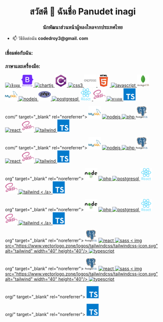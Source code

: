 <h1 align="center">สวัสดี 👋 ฉันชื่อ Panudet inagi</h1>
<h3 align="center">นักพัฒนาส่วนหน้าผู้หลงใหลจากประเทศไทย</h3>

- 📫 วิธีติดต่อฉัน **codedroy3@gmail. com**

<h3 align="left">เชื่อมต่อกับฉัน:</h3>
<p align="left">
</p>

<h3 align="left">ภาษาและเครื่องมือ:</h3>
<p align="left"> <a href="https://angular.io" target="_blank" rel="noreferrer"> <img src="https://angular.io/assets/images/logos /เชิงมุม/เชิงมุม.svg" alt="เชิงมุม" width="40" height="40"/> </a> <a href="https://getbootstrap.com" target="_blank" rel="noreferrer "> <img src="https://raw.githubusercontent.com/devicons/devicon/master/icons/bootstrap/bootstrap-plain-wordmark.svg" alt="bootstrap" width="40" height="40" /> </a> <a href="https://www.chartjs.org" target="_blank" rel="noreferrer"> <img src="https://www.chartjs.org/media/logo -title.svg" alt="chartjs" width="40" height="40"/> </a> <a href="https://www.w3schools.com/cs/" target="_blank" rel ="noreferrer"> <img src="https://raw.githubusercontent.com/devicons/devicon/master/icons/csharp/csharp-Original.svg" alt="csharp" width="40" height="40 "/> </a> <a href="https://www.w3schools.com/css/" target="_blank" rel="noreferrer"> <img src="https://raw.githubusercontent.com /devicons/devicon/master/icons/css3/css3-Original-wordmark.svg" alt="css3" width="40" height="40"/> </a> <a href="https://expressjs .com" target="_blank" rel="noreferrer"> <img src="https://raw.githubusercontent.com/devicons/devicon/master/icons/express/express-Original-wordmark.svg" alt=" ด่วน" width="40" height="40"/> </a> <a href="https://www.w3.org/html/" target="_blank" rel="noreferrer"> <img src ="https://raw.githubusercontent.com/devicons/devicon/master/icons/html5/html5-Original-wordmark.svg" alt="html5" width="40" height="40"/> </a > <a href="https://developer.mozilla.org/en-US/docs/Web/JavaScript" target="_blank" rel="noreferrer"> <img src="https://raw.githubusercontent. com/devicons/devicon/master/icons/javascript/javascript-Original.svg" alt="javascript" width="40" height="40"/> </a> <a href="https://www. mongodb.com/" target="_blank" rel="noreferrer"> <img src="https://raw.githubusercontent.com/devicons/devicon/master/icons/mongodb/mongodb-Original-wordmark.svg" alt="mongodb" width="40" height="40"/> </a> <a href="https://www.mysql.com/" target="_blank" rel="noreferrer"> <img src="https://raw.githubusercontent.com/devicons/devicon/master/icons/mysql/mysql-Original-wordmark.svg" alt="mysql" width="40" height="40"/> </a> <a href="https://nodejs.org" target="_blank" rel="noreferrer"> <img src="https://raw.githubusercontent.com/devicons/devicon/master/icons /nodejs/nodejs-Original-wordmark.svg" alt="nodejs" width="40" height="40"/> </a> <a href="https://www.php.net" target=" _blank" rel="noreferrer"> <img src="https://raw.githubusercontent.com/devicons/devicon/master/icons/php/php-Original.svg" alt="php" width="40" ความสูง ="40"/> </a> <a href="https://www.postgresql.org" target="_blank" rel="noreferrer"> <img src="https://raw.githubusercontent.com /devicons/devicon/master/icons/postgresql/postgresql-Original-wordmark.svg" alt="postgresql" width="40" height="40"/> </a> <a href="https://reactjs .org/" target="_blank" rel="noreferrer"> <img src="https://raw.githubusercontent.com/devicons/devicon/master/icons/react/react-Original-wordmark.svg" alt= "ตอบสนอง" width="40" height="40"/> </a> <a href="https://sass-lang.com" target="_blank" rel="noreferrer"> <img src=" https://raw.githubusercontent.com/devicons/devicon/master/icons/sass/sass-Original.svg" alt="sass" width="40" height="40"/> </a> <a href ="https://tailwindcss.com/" target="_blank" rel="noreferrer"> <img src="https://www.vectorlogo.zone/logos/tailwindcss/tailwindcss-icon.svg" alt=" หางลม" width="40" height="40"/> </a> <a href="https://www.typescriptlang.org/" target="_blank" rel="noreferrer"> <img src=" https://raw.githubusercontent.com/devicons/devicon/master/icons/typescript/typescript-Original.svg" alt="typescript" width="40" height="40"/> </a> </p >com/" target="_blank" rel="noreferrer"> <img src="https://raw.githubusercontent.com/devicons/devicon/master/icons/mysql/mysql-Original-wordmark.svg" alt=" mysql" width="40" height="40"/> </a> <a href="https://nodejs.org" target="_blank" rel="noreferrer"> <img src="https:/ /raw.githubusercontent.com/devicons/devicon/master/icons/nodejs/nodejs-Original-wordmark.svg" alt="nodejs" width="40" height="40"/> </a> <a href= "https://www.php.net" target="_blank" rel="noreferrer"> <img src="https://raw.githubusercontent.com/devicons/devicon/master/icons/php/php-Original .svg" alt="php" width="40" height="40"/> </a> <a href="https://www.postgresql.org" target="_blank" rel="noreferrer"> <img src="https://raw.githubusercontent.com/devicons/devicon/master/icons/postgresql/postgresql-Original-wordmark.svg" alt="postgresql" width="40" height="40"/> </a> <a href="https://reactjs.org/" target="_blank" rel="noreferrer"> <img src="https://raw.githubusercontent.com/devicons/devicon/master/ ไอคอน/react/react-Original-wordmark.svg" alt="react" width="40" height="40"/> </a> <a href="https://sass-lang.com" target= "_blank" rel="noreferrer"> <img src="https://raw.githubusercontent.com/devicons/devicon/master/icons/sass/sass-Original.svg" alt="sass" width="40" height="40"/> </a> <a href="https://tailwindcss.com/" target="_blank" rel="noreferrer"> <img src="https://www.vectorlogo.zone /logos/tailwindcss/tailwindcss-icon.svg" alt="tailwind" width="40" height="40"/> </a> <a href="https://www.typescriptlang.org/" target= "_blank" rel="noreferrer"> <img src="https://raw.githubusercontent.com/devicons/devicon/master/icons/typescript/typescript-Original.svg" alt="typescript" width="40" ความสูง="40"/> </a> </p>com/" target="_blank" rel="noreferrer"> <img src="https://raw.githubusercontent.com/devicons/devicon/master/icons/mysql/mysql-Original-wordmark.svg" alt=" mysql" width="40" height="40"/> </a> <a href="https://nodejs.org" target="_blank" rel="noreferrer"> <img src="https:/ /raw.githubusercontent.com/devicons/devicon/master/icons/nodejs/nodejs-Original-wordmark.svg" alt="nodejs" width="40" height="40"/> </a> <a href= "https://www.php.net" target="_blank" rel="noreferrer"> <img src="https://raw.githubusercontent.com/devicons/devicon/master/icons/php/php-Original .svg" alt="php" width="40" height="40"/> </a> <a href="https://www.postgresql.org" target="_blank" rel="noreferrer"> <img src="https://raw.githubusercontent.com/devicons/devicon/master/icons/postgresql/postgresql-Original-wordmark.svg" alt="postgresql" width="40" height="40"/> </a> <a href="https://reactjs.org/" target="_blank" rel="noreferrer"> <img src="https://raw.githubusercontent.com/devicons/devicon/master/ ไอคอน/react/react-Original-wordmark.svg" alt="react" width="40" height="40"/> </a> <a href="https://sass-lang.com" target= "_blank" rel="noreferrer"> <img src="https://raw.githubusercontent.com/devicons/devicon/master/icons/sass/sass-Original.svg" alt="sass" width="40" height="40"/> </a> <a href="https://tailwindcss.com/" target="_blank" rel="noreferrer"> <img src="https://www.vectorlogo.zone /logos/tailwindcss/tailwindcss-icon.svg" alt="tailwind" width="40" height="40"/> </a> <a href="https://www.typescriptlang.org/" target= "_blank" rel="noreferrer"> <img src="https://raw.githubusercontent.com/devicons/devicon/master/icons/typescript/typescript-Original.svg" alt="typescript" width="40" ความสูง="40"/> </a> </p>org" target="_blank" rel="noreferrer"> <img src="https://raw.githubusercontent.com/devicons/devicon/master/icons/nodejs/nodejs-Original-wordmark.svg" alt = "nodejs" " width="40" height="40"/> </a> <a href="https://www.php.net" target="_blank" rel="noreferrer"> <img src="https: //raw.githubusercontent.com/devicons/devicon/master/icons/php/php-Original.svg" alt="php" width="40" height="40"/> </a> <a href=" https://www.postgresql.org" target="_blank" rel="noreferrer"> <img src="https://raw.githubusercontent.com/devicons/devicon/master/icons/postgresql/postgresql-Original- wordmark.svg" alt="postgresql" width="40" height="40"/> </a> <a href="https://reactjs.org/" target="_blank" rel="noreferrer"> <img src="https://raw.githubusercontent.com/devicons/devicon/master/icons/react/react-Original-wordmark.svg" alt="react" width="40" height="40"/> </a> <a href="https://sass-lang.com" target="_blank" rel="noreferrer"> <img src="https://raw.githubusercontent.com/devicons/devicon/master /icons/sass/sass-Original.svg" alt="sass" width="40" height="40"/> </a> <a href="https://tailwindcss.com/" target="_blank " rel="noreferrer"> <img src="https://www.vectorlogo.zone/logos/tailwindcss/tailwindcss-icon.svg" alt="tailwind" width="40" height="40"/> < /a> <a href="https://www.typescriptlang.org/" target="_blank" rel="noreferrer"> <img src="https://raw.githubusercontent.com/devicons/devicon/master /icons/typescript/typescript-Original.svg" alt="typescript" width="40" height="40"/> </a> </p>org" target="_blank" rel="noreferrer"> <img src="https://raw.githubusercontent.com/devicons/devicon/master/icons/nodejs/nodejs-Original-wordmark.svg" alt = "nodejs" " width="40" height="40"/> </a> <a href="https://www.php.net" target="_blank" rel="noreferrer"> <img src="https: //raw.githubusercontent.com/devicons/devicon/master/icons/php/php-Original.svg" alt="php" width="40" height="40"/> </a> <a href=" https://www.postgresql.org" target="_blank" rel="noreferrer"> <img src="https://raw.githubusercontent.com/devicons/devicon/master/icons/postgresql/postgresql-Original- wordmark.svg" alt="postgresql" width="40" height="40"/> </a> <a href="https://reactjs.org/" target="_blank" rel="noreferrer"> <img src="https://raw.githubusercontent.com/devicons/devicon/master/icons/react/react-Original-wordmark.svg" alt="react" width="40" height="40"/> </a> <a href="https://sass-lang.com" target="_blank" rel="noreferrer"> <img src="https://raw.githubusercontent.com/devicons/devicon/master /icons/sass/sass-Original.svg" alt="sass" width="40" height="40"/> </a> <a href="https://tailwindcss.com/" target="_blank " rel="noreferrer"> <img src="https://www.vectorlogo.zone/logos/tailwindcss/tailwindcss-icon.svg" alt="tailwind" width="40" height="40"/> < /a> <a href="https://www.typescriptlang.org/" target="_blank" rel="noreferrer"> <img src="https://raw.githubusercontent.com/devicons/devicon/master /icons/typescript/typescript-Original.svg" alt="typescript" width="40" height="40"/> </a> </p>org" target="_blank" rel="noreferrer"> <img src="https://raw.githubusercontent.com/devicons/devicon/master/icons/postgresql/postgresql-Original-wordmark.svg" alt = "postgresql" " width="40" height="40"/> </a> <a href="https://reactjs.org/" target="_blank" rel="noreferrer"> <img src="https:/ /raw.githubusercontent.com/devicons/devicon/master/icons/react/react-Original-wordmark.svg" alt="react" width="40" height="40"/> </a> <a href= "https://sass-lang.com" target="_blank" rel="noreferrer"> <img src="https://raw.githubusercontent.com/devicons/devicon/master/icons/sass/sass-Original .svg" alt="sass" width="40" height="40"/> </a> <a href="https://tailwindcss.com/" target="_blank" rel="noreferrer"> < img src="https://www.vectorlogo.zone/logos/tailwindcss/tailwindcss-icon.svg" alt="tailwind" width="40" height="40"/> </a> <a href=" https://www.typescriptlang.org/" target="_blank" rel="noreferrer"> <img src="https://raw.githubusercontent.com/devicons/devicon/master/icons/typescript/typescript-Original .svg" alt="typescript" width="40" height="40"/> </a> </p>org" target="_blank" rel="noreferrer"> <img src="https://raw.githubusercontent.com/devicons/devicon/master/icons/postgresql/postgresql-Original-wordmark.svg" alt = "postgresql" " width="40" height="40"/> </a> <a href="https://reactjs.org/" target="_blank" rel="noreferrer"> <img src="https:/ /raw.githubusercontent.com/devicons/devicon/master/icons/react/react-Original-wordmark.svg" alt="react" width="40" height="40"/> </a> <a href= "https://sass-lang.com" target="_blank" rel="noreferrer"> <img src="https://raw.githubusercontent.com/devicons/devicon/master/icons/sass/sass-Original .svg" alt="sass" width="40" height="40"/> </a> <a href="https://tailwindcss.com/" target="_blank" rel="noreferrer"> < img src="https://www.vectorlogo.zone/logos/tailwindcss/tailwindcss-icon.svg" alt="tailwind" width="40" height="40"/> </a> <a href=" https://www.typescriptlang.org/" target="_blank" rel="noreferrer"> <img src="https://raw.githubusercontent.com/devicons/devicon/master/icons/typescript/typescript-Original .svg" alt="typescript" width="40" height="40"/> </a> </p>org/" target="_blank" rel="noreferrer"> <img src="https://raw.githubusercontent.com/devicons/devicon/master/icons/typescript/typescript-Original.svg" alt="typescript" width="40" height="40"/> </a> </p>org/" target="_blank" rel="noreferrer"> <img src="https://raw.githubusercontent.com/devicons/devicon/master/icons/typescript/typescript-Original.svg" alt="typescript" width="40" height="40"/> </a> </p>
